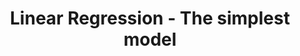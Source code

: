 ---
layout: article
show_title: true
tags:
- ML
- models
title: Linear Regression - The simplest model
---